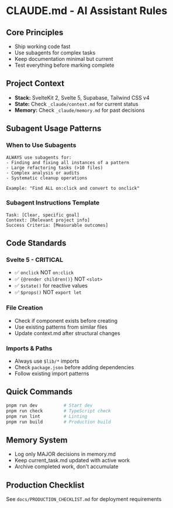 # CLAUDE.md - AI Assistant Rules

## Core Principles
- Ship working code fast
- Use subagents for complex tasks
- Keep documentation minimal but current
- Test everything before marking complete

## Project Context
- **Stack:** SvelteKit 2, Svelte 5, Supabase, Tailwind CSS v4
- **State:** Check `_claude/context.md` for current status
- **Memory:** Check `_claude/memory.md` for past decisions

## Subagent Usage Patterns

### When to Use Subagents
```
ALWAYS use subagents for:
- Finding and fixing all instances of a pattern
- Large refactoring tasks (>10 files)
- Complex analysis or audits
- Systematic cleanup operations

Example: "Find ALL on:click and convert to onclick"
```

### Subagent Instructions Template
```
Task: [Clear, specific goal]
Context: [Relevant project info]
Success Criteria: [Measurable outcomes]
```

## Code Standards

### Svelte 5 - CRITICAL
- ✅ `onclick` NOT `on:click`
- ✅ `{@render children()}` NOT `<slot>`
- ✅ `$state()` for reactive values
- ✅ `$props()` NOT `export let`

### File Creation
- Check if component exists before creating
- Use existing patterns from similar files
- Update context.md after structural changes

### Imports & Paths
- Always use `$lib/*` imports
- Check `package.json` before adding dependencies
- Follow existing import patterns

## Quick Commands
```bash
pnpm run dev          # Start dev
pnpm run check        # TypeScript check
pnpm run lint         # Linting
pnpm run build        # Production build
```

## Memory System
- Log only MAJOR decisions in memory.md
- Keep current_task.md updated with active work
- Archive completed work, don't accumulate

## Production Checklist
See `docs/PRODUCTION_CHECKLIST.md` for deployment requirements